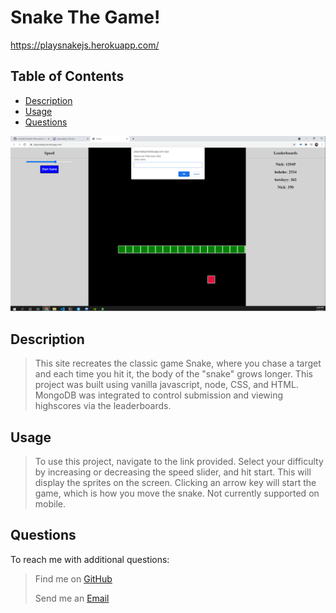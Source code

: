  # Snake The Game!

https://playsnakejs.herokuapp.com/
    
## Table of Contents
- [Description](#Description)
- [Usage](#Usage)
- [Questions](#Questions)

<img src= "./utils/screenshot.png" alt= "screenshot">

## Description
> This site recreates the classic game Snake, where you chase a target and each time you hit it, the body of the "snake" grows longer. This project was built using vanilla javascript, node, CSS, and HTML. MongoDB was integrated to control submission and viewing highscores via the leaderboards. 

## Usage
> To use this project, navigate to the link provided. Select your difficulty by increasing or decreasing the speed slider, and hit start. This will display the sprites on the screen. Clicking an arrow key will start the game, which is how you move the snake. Not currently supported on mobile.

## Questions
To reach me with additional questions:
>
> Find me on [GitHub](https://github.com/nickkdb)
>
> Send me an [Email](mailto:nborges.dev@gmail.com)
